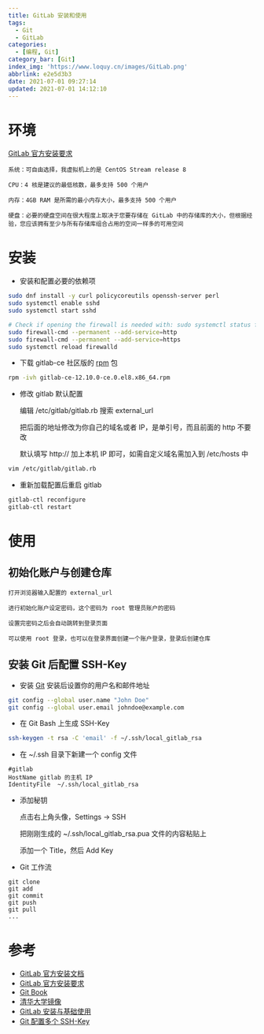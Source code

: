 ```yaml
---
title: GitLab 安装和使用
tags:
  - Git
  - GitLab
categories: 
  - [编程, Git] 
category_bar: [Git]
index_img: 'https://www.loquy.cn/images/GitLab.png'
abbrlink: e2e5d3b3
date: 2021-07-01 09:27:14
updated: 2021-07-01 14:12:10
---
```

# 环境

[GitLab 官方安装要求](https://docs.gitlab.com/ee/install/requirements.html)
    
    系统：可自由选择，我虚拟机上的是 CentOS Stream release 8

    CPU：4 核是建议的最低核数，最多支持 500 个用户

    内存：4GB RAM 是所需的最小内存大小，最多支持 500 个用户

    硬盘：必要的硬盘空间在很大程度上取决于您要存储在 GitLab 中的存储库的大小，但根据经验，您应该拥有至少与所有存储库组合占用的空间一样多的可用空间

# 安装

- 安装和配置必要的依赖项

``` bash
sudo dnf install -y curl policycoreutils openssh-server perl
sudo systemctl enable sshd
sudo systemctl start sshd

# Check if opening the firewall is needed with: sudo systemctl status firewalld
sudo firewall-cmd --permanent --add-service=http
sudo firewall-cmd --permanent --add-service=https
sudo systemctl reload firewalld
```

- 下载 gitlab-ce 社区版的 [rpm](https://mirrors.tuna.tsinghua.edu.cn/gitlab-ce/yum/el8/) 包

``` bash
rpm -ivh gitlab-ce-12.10.0-ce.0.el8.x86_64.rpm
```

- 修改 gitlab 默认配置


    编辑 /etc/gitlab/gitlab.rb 搜索 external_url 

    把后面的地址修改为你自己的域名或者 IP，是单引号，而且前面的 http 不要改

    默认填写 http:// 加上本机 IP 即可，如需自定义域名需加入到 /etc/hosts 中

``` bash
vim /etc/gitlab/gitlab.rb
```

- 重新加载配置后重启 gitlab

``` bash
gitlab-ctl reconfigure
gitlab-ctl restart
```

# 使用

## 初始化账户与创建仓库

    打开浏览器输入配置的 external_url

    进行初始化账户设定密码，这个密码为 root 管理员账户的密码

    设置完密码之后会自动跳转到登录页面

    可以使用 root 登录，也可以在登录界面创建一个账户登录，登录后创建仓库

## 安装 Git 后配置 SSH-Key

- 安装 [Git](https://git-scm.com/book/zh/v2) 安装后设置你的用户名和邮件地址

``` bash
git config --global user.name "John Doe"
git config --global user.email johndoe@example.com
```

- 在 Git Bash 上生成 SSH-Key

``` bash
ssh-keygen -t rsa -C 'email' -f ~/.ssh/local_gitlab_rsa
```

- 在 ~/.ssh 目录下新建一个 config 文件

``` 
#gitlab
HostName gitlab 的主机 IP
IdentityFile  ~/.ssh/local_gitlab_rsa
```

- 添加秘钥


    点击右上角头像，Settings -> SSH 

    把刚刚生成的 ~/.ssh/local_gitlab_rsa.pua 文件的内容粘贴上

    添加一个 Title，然后 Add Key

- Git 工作流

``` 
git clone
git add
git commit
git push
git pull
...
```

# 参考
- [GitLab 官方安装文档](https://about.gitlab.com/install/#centos-8)
- [GitLab 官方安装要求](https://docs.gitlab.com/ee/install/requirements.html)
- [Git Book](https://git-scm.com/book/zh/v2)
- [清华大学镜像](https://mirrors.tuna.tsinghua.edu.cn/gitlab-ce/yum/el8/)
- [GitLab 安装与基础使用](https://cloud.tencent.com/developer/article/1728804)
- [Git 配置多个 SSH-Key](https://gitee.com/help/articles/4229#article-header0)
